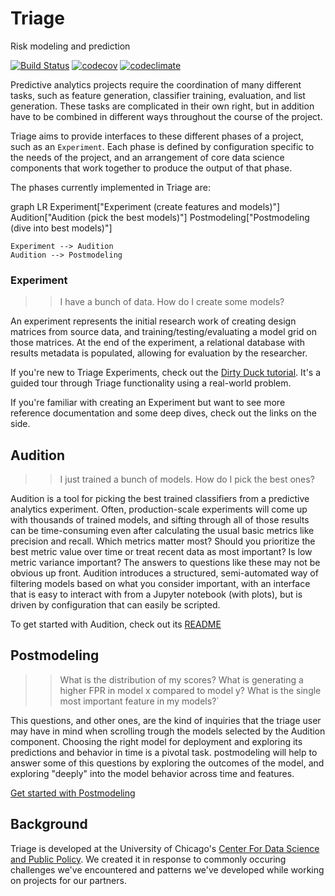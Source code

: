 # Triage

Risk modeling and prediction

[![Build Status](https://travis-ci.org/dssg/triage.svg?branch=master)](https://travis-ci.org/dssg/triage)
[![codecov](https://codecov.io/gh/dssg/triage/branch/master/graph/badge.svg)](https://codecov.io/gh/dssg/triage)
[![codeclimate](https://codeclimate.com/github/dssg/triage.png)](https://codeclimate.com/github/dssg/triage)


Predictive analytics projects require the coordination of many different tasks, such as feature generation, classifier training, evaluation, and list generation. These tasks are complicated in their own right, but in addition have to be combined in different ways throughout the course of the project. 

Triage aims to provide interfaces to these different phases of a project, such as an `Experiment`. Each phase is defined by configuration specific to the needs of the project, and an arrangement of core data science components that work together to produce the output of that phase.

<script>mermaid.initialize({startOnLoad:true});</script>

The phases currently implemented in Triage are:

<div class="mermaid">
graph LR
    Experiment["Experiment (create features and models)"]
    Audition["Audition (pick the best models)"]
    Postmodeling["Postmodeling (dive into best models)"]

    Experiment --> Audition
    Audition --> Postmodeling
</div>

### Experiment

>> I have a bunch of data. How do I create some models?

An experiment represents the initial research work of creating design matrices from source data, and training/testing/evaluating a model grid on those matrices. At the end of the experiment, a relational database with results metadata is populated, allowing for evaluation by the researcher.


If you're new to Triage Experiments, check out the [Dirty Duck tutorial](https://dssg.github.io/dirtyduck). It's a guided tour through Triage functionality using a real-world problem.

If you're familiar with creating an Experiment but want to see more reference documentation and some deep dives, check out the links on the side.

## Audition

>> I just trained a bunch of models. How do I pick the best ones?

Audition is a tool for picking the best trained classifiers from a predictive analytics experiment. Often, production-scale experiments will come up with thousands of trained models, and sifting through all of those results can be time-consuming even after calculating the usual basic metrics like precision and recall. Which metrics matter most? Should you prioritize the best metric value over time or treat recent data as most important? Is low metric variance important? The answers to questions like these may not be obvious up front. Audition introduces a structured, semi-automated way of filtering models based on what you consider important, with an interface that is easy to interact with from a Jupyter notebook (with plots), but is driven by configuration that can easily be scripted.

To get started with Audition, check out its [README](https://github.com/dssg/triage/tree/master/src/triage/component/audition)

## Postmodeling

>> What is the distribution of my scores? What is generating a higher FPR in model x compared to model y? What is the single most important feature in my models?`

This questions, and other ones, are the kind of inquiries that the triage user may have in mind when scrolling trough the models selected by the Audition component. Choosing the right model for deployment and exploring its predictions and behavior in time is a pivotal task. postmodeling will help to answer some of this questions by exploring the outcomes of the model, and exploring "deeply" into the model behavior across time and features.

[Get started with Postmodeling](postmodeling/)


## Background

Triage is developed at the University of Chicago's [Center For Data Science and Public Policy](http://dsapp.uchicago.edu). We created it in response to commonly occuring challenges we've encountered and patterns we've developed while working on projects for our partners.
